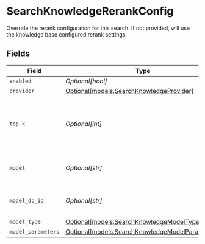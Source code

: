 # SearchKnowledgeRerankConfig

Override the rerank configuration for this search. If not provided, will use the knowledge base configured rerank settings.


## Fields

| Field                                                                                          | Type                                                                                           | Required                                                                                       | Description                                                                                    |
| ---------------------------------------------------------------------------------------------- | ---------------------------------------------------------------------------------------------- | ---------------------------------------------------------------------------------------------- | ---------------------------------------------------------------------------------------------- |
| `enabled`                                                                                      | *Optional[bool]*                                                                               | :heavy_minus_sign:                                                                             | N/A                                                                                            |
| `provider`                                                                                     | [Optional[models.SearchKnowledgeProvider]](../models/searchknowledgeprovider.md)               | :heavy_minus_sign:                                                                             | N/A                                                                                            |
| `top_k`                                                                                        | *Optional[int]*                                                                                | :heavy_minus_sign:                                                                             | The number of results to return by the reranking model                                         |
| `model`                                                                                        | *Optional[str]*                                                                                | :heavy_minus_sign:                                                                             | The name of the model to use                                                                   |
| `model_db_id`                                                                                  | *Optional[str]*                                                                                | :heavy_minus_sign:                                                                             | The ID of the model in the database                                                            |
| `model_type`                                                                                   | [Optional[models.SearchKnowledgeModelType]](../models/searchknowledgemodeltype.md)             | :heavy_minus_sign:                                                                             | N/A                                                                                            |
| `model_parameters`                                                                             | [Optional[models.SearchKnowledgeModelParameters]](../models/searchknowledgemodelparameters.md) | :heavy_minus_sign:                                                                             | N/A                                                                                            |
